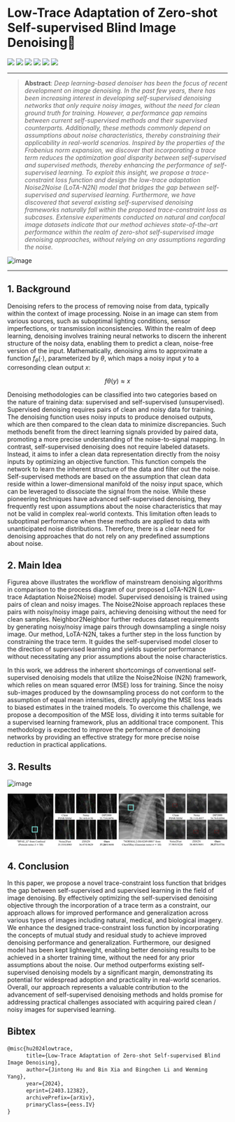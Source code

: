 # Low-Trace Adaptation of Zero-shot Self-supervised Blind Image Denoising🚀
[![](https://img.shields.io/badge/Project-Page-green.svg)](https://github.com/tljxyys/LoTA-N2N) [![](https://img.shields.io/badge/Paper-ArXiv-red.svg)](https://arxiv.org/abs/2403.12382) [![](https://img.shields.io/badge/Dataset-🔰Kodak24-blue.svg)](https://www.kaggle.com/datasets/sherylmehta/kodak-dataset) [![](https://img.shields.io/badge/Dataset-🔰McMaster18-blue.svg)](https://www4.comp.polyu.edu.hk/~cslzhang/CDM_Dataset.htm) [![](https://img.shields.io/badge/Dataset-🔰FMD-blue.svg)](https://paperswithcode.com/dataset/fmd) [![](https://img.shields.io/badge/Dataset-🔰Xray-blue.svg)](https://www.kaggle.com/datasets/anirudhcv/labeled-optical-coherence-tomography-oct) 


***
>**Abstract**: _Deep learning-based denoiser has been the focus of recent development on image denoising. In the past few years, there has been increasing interest in developing self-supervised denoising networks that only require noisy images, without the need for clean ground truth for training. However, a performance gap remains between current self-supervised methods and their supervised counterparts. Additionally, these methods commonly depend on assumptions about noise characteristics, thereby constraining their applicability in real-world scenarios. Inspired by the properties of the Frobenius norm expansion, we discover that incorporating a trace term reduces the optimization goal disparity between self-supervised and supervised methods, thereby enhancing the performance of self-supervised learning. To exploit this insight, we propose a trace-constraint loss function and design the low-trace adaptation Noise2Noise (LoTA-N2N) model that bridges the gap between self-supervised and supervised learning. Furthermore, we have discovered that several existing self-supervised denoising frameworks naturally fall within the proposed trace-constraint loss as subcases. Extensive experiments conducted on natural and confocal image datasets indicate that our method achieves state-of-the-art performance within the realm of zero-shot self-supervised image denoising approaches, without relying on any assumptions regarding the noise._
>

![image](https://github.com/tljxyys/LoTA-N2N/blob/main/fig/Architecture.png)
***

## 1. Background
Denoising refers to the process of removing noise from data, typically within the context of image processing. Noise in an image can stem from various sources, such as suboptimal lighting conditions, sensor imperfections, or transmission inconsistencies. Within the realm of deep learning, denoising involves training neural networks to discern the inherent structure of the noisy data, enabling them to predict a clean, noise-free version of the input. Mathematically, denoising aims to approximate a function $f_{\theta}(\cdot)$, parameterized by $\theta$, which maps a noisy input $y$ to a corresonding clean output $x$: 

$$fθ(y) ≈ x \tag{1}$$

Denoising methodologies can be classified into two categories based on the nature of training data: supervised and self-supervised (unsupervised). Supervised denoising requires pairs of clean and noisy data for training. The denoising function uses noisy inputs to produce denoised outputs, which are then compared to the clean data to minimize discrepancies. Such methods benefit from the direct learning signals provided by paired data, promoting a more precise understanding of the noise-to-signal mapping. In contrast, self-supervised denoising does not require labeled datasets. Instead, it aims to infer a clean data representation directly from the noisy inputs by optimizing an objective function. This function compels the network to learn the inherent structure of the data and filter out the noise. Self-supervised methods are based on the assumption that clean data reside within a lower-dimensional manifold of the noisy input space, which can be leveraged to dissociate the signal from the noise. While these pioneering techniques have advanced self-supervised denoising, they frequently rest upon assumptions about the noise characteristics that may not be valid in complex real-world contexts. This limitation often leads to suboptimal performance when these methods are applied to data with unanticipated noise distributions. Therefore, there is a clear need for denoising approaches that do not rely on any predefined assumptions about noise. 

## 2. Main Idea

Figurea above illustrates the workflow of mainstream denoising algorithms in comparison to the process diagram of our proposed LoTA-N2N (Low-trace Adaptation Noise2Noise) model. Supervised denoising is trained using pairs of clean and noisy images. The Noise2Noise approach replaces these pairs with noisy/noisy image pairs, achieving denoising without the need for clean samples. Neighbor2Neighbor further reduces dataset requirements by generating noisy/noisy image pairs through downsampling a single noisy image. Our method, LoTA-N2N, takes a further step in the loss function by constraining the trace term. It guides the self-supervised model closer to the direction of supervised learning and yields superior performance without necessitating any prior assumptions about the noise characteristics.

In this work, we address the inherent shortcomings of conventional self-supervised denoising models that utilize the Noise2Noise (N2N) framework, which relies on mean squared error (MSE) loss for training. Since the noisy sub-images produced by the downsampling process do not conform to the assumption of equal mean intensities, directly applying the MSE loss leads to biased estimates in the trained models. To overcome this challenge, we propose a decomposition of the MSE loss, dividing it into terms suitable for a supervised learning framework, plus an additional trace component. This methodology is expected to improve the performance of denoising networks by providing an effective strategy for more precise noise reduction in practical applications.

## 3. Results

![image](https://github.com/tljxyys/LoTA-N2N/blob/main/fig/Result1.png)

![image](https://github.com/tljxyys/LoTA-N2N/blob/main/fig/Result2.png)

## 4. Conclusion

In this paper, we propose a novel trace-constraint loss function that bridges the gap between self-supervised and supervised learning in the field of image denoising. By effectively optimizing the self-supervised denoising objective through the incorporation of a trace term as a constraint, our approach allows for improved performance and generalization across various types of images including natural, medical, and biological imagery. We enhance the designed trace-constraint loss function by incorporating the concepts of mutual study and residual study to achieve improved denoising performance and generalization. Furthermore, our designed model has been kept lightweight, enabling better denoising results to be achieved in a shorter training time, without the need for any prior assumptions about the noise. Our method outperforms existing self-supervised denoising models by a significant margin, demonstrating its potential for widespread adoption and practicality in real-world scenarios. Overall, our approach represents a valuable contribution to the advancement of self-supervised denoising methods and holds promise for addressing practical challenges associated with acquiring paired clean / noisy images for supervised learning.

## Bibtex
```
@misc{hu2024lowtrace,
      title={Low-Trace Adaptation of Zero-shot Self-supervised Blind Image Denoising}, 
      author={Jintong Hu and Bin Xia and Bingchen Li and Wenming Yang},
      year={2024},
      eprint={2403.12382},
      archivePrefix={arXiv},
      primaryClass={eess.IV}
}
```

